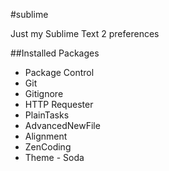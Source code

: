 #sublime

Just my Sublime Text 2 preferences

##Installed Packages

 * Package Control
 * Git
 * Gitignore
 * HTTP Requester
 * PlainTasks
 * AdvancedNewFile
 * Alignment
 * ZenCoding
 * Theme - Soda
